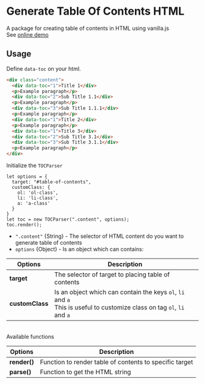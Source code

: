 # Generate Table Of Contents HTML

A package for creating table of contents in HTML using vanilla.js
<br />
See [online demo](https://jsfiddle.net/masyoudi/et71wsg4/60/)

## Usage

Define `data-toc` on your html.

```HTML
<div class="content">
  <div data-toc="1">Title 1</div>
  <p>Example paragraph</p>
  <div data-toc="2">Sub Title 1.1</div>
  <p>Example paragraph</p>
  <div data-toc="3">Sub Title 1.1.1</div>
  <p>Example paragraph</p>
  <div data-toc="1">Title 2</div>
  <p>Example paragraph</p>
  <div data-toc="1">Title 3</div>
  <div data-toc="2">Sub Title 3.1</div>
  <div data-toc="3">Sub Title 3.1.1</div>
  <p>Example paragraph</p>
</div>
```

Initialize the `TOCParser`

```JS
let options = {
  target: "#table-of-contents",
  customClass: {
    ol: 'ol-class',
    li: 'li-class',
    a: 'a-class'
  }
}
let toc = new TOCParser(".content", options);
toc.render();
```

- `".content"` {String} - The selector of HTML content do you want to generate table of contents
- `options` {Object} - Is an object which can contains:

| Options         | Description                                                                                                                |
| --------------- | -------------------------------------------------------------------------------------------------------------------------- |
| **target**      | The selector of target to placing table of contents                                                                        |
| **customClass** | Is an object which can contain the keys `ol`, `li` and `a`<br/>This is useful to customize class on tag `ol`, `li` and `a` |

<br/>
Available functions

| Options      | Description                                             |
| ------------ | ------------------------------------------------------- |
| **render()** | Function to render table of contents to specific target |
| **parse()**  | Function to get the HTML string                         |
